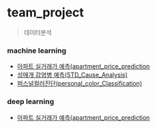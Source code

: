# team_project
> 데이터분석
### machine learning
- [아파트 실거래가 예측(apartment_price_prediction](https://github.com/ParkJuEun95412/-Apartment_price_prediction/)
- [성매개 감염병 예측(STD_Cause_Analysis)](https://github.com/ParkJuEun95412/STD_Cause_Analysis)
- [퍼스널컬러진단(personal_color_Classification)](https://github.com/ParkJuEun95412/PersonalColor_Classification)

### deep learning
- [아파트 실거래가 예측(apartment_price_prediction](https://github.com/ParkJuEun95412/-Apartment_price_prediction/)

